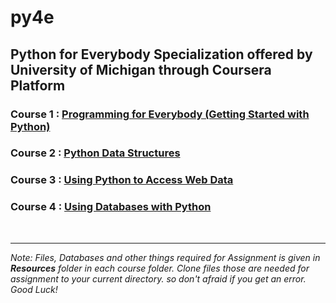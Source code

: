 # py4e
## Python for Everybody Specialization offered by University of Michigan through Coursera Platform

### Course 1 : <a href="https://github.com/PritSapariya/py4e/tree/main/Course1">Programming for Everybody (Getting Started with Python)</a>

### Course 2 : <a href="https://github.com/PritSapariya/py4e/tree/main/Course2">Python Data Structures</a>

### Course 3 : <a href="https://github.com/PritSapariya/py4e/tree/main/Course3">Using Python to Access Web Data</a>

### Course 4 : <a href="https://github.com/PritSapariya/py4e/tree/main/Course4">Using Databases with Python</a>

<br><hr>
<i>Note: Files, Databases and other things required for Assignment is given in <b>Resources</b> folder in each course folder. Clone files those are needed for assignment to your current directory. so don't afraid if you get an error. Good Luck!</i>

